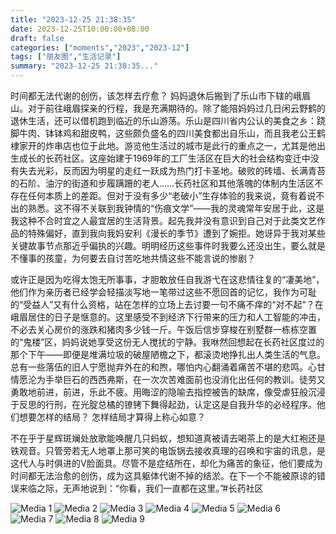 ```yaml
---
title: "2023-12-25 21:38:35"
date: 2023-12-25T10:00:00+08:00
draft: false
categories: ["moments","2023","2023-12"]
tags: ["朋友圈","生活记录"]
summary: "2023-12-25 21:38:35..."
---
```


时间都无法代谢的创伤，该怎样去疗愈？
​
​妈妈退休后搬到了乐山市下辖的峨眉山。对于前往峨眉探亲的行程，我是充满期待的。除了能陪妈妈过几日闲云野鹤的退休生活，还可以借机跑到临近的乐山游荡。乐山是四川省内公认的美食之乡：跷脚牛肉、钵钵鸡和甜皮鸭，这些颇负盛名的四川美食都出自乐山，而且我老公王鹤棣家开的炸串店也位于此地。游览他生活过的城市是此行的重点之一，尤其是他出生成长的长药社区。
​
​这座始建于1969年的工厂生活区在巨大的社会结构变迁中没有失去光彩，反而因为明星的走红一跃成为热门打卡圣地。破败的砖墙、长满青苔的石阶、油泞的街道和步履蹒跚的老人……长药社区和其他落魄的体制内生活区不存在任何本质上的差距。但对于没有多少“老破小”生存体验的我来说，竟有着说不出的熟悉。这不得不关联到我钟情的“伤痕文学”——我的灵魂常年安居于此，这是我这种不合时宜之人最宜居的生活背景。
​
​起先我并没有意识到自己对于此类文艺作品的特殊偏好，直到我向我妈安利《漫长的季节》遭到了婉拒。她讶异于我对某些关键故事节点那近乎偏执的兴趣。明明经历这些事件时我要么还没出生，要么就是不懂事的孩童，为何要去自讨苦吃地共情这些不能言说的惨剧？

或许正是因为吃得太饱无所事事，才胆敢放任自我游弋在这悲情往复的“凄美地”，他们作为亲历者已经学会轻描淡写地一笔带过这些不愿回首的记忆，我作为可耻的“受益人”又有什么资格，站在怎样的立场上去讨要一句不痛不痒的“对不起”？
​
​在峨眉居住的日子是惬意的。这里感受不到经济下行带来的压力和人工智能的冲击，不必去关心房价的涨跌和猪肉多少钱一斤。午饭后信步穿梭在别墅群一栋栋空置的“鬼楼”区，妈妈说她享受这份无人搅扰的宁静。我咻然回想起在长药社区度过的那个下午——即便是堆满垃圾的破屋陋檐之下，都滚烫地挣扎出人类生活的气息。
​
​总有一些落伍的旧人宁愿抛弃外在的和煦，哪怕内心翻涌着痛苦不堪的悲鸣。心甘情愿沦为手举巨石的西西弗斯，在一次次苦难面前也没消化出任何的教训。徒劳又勇敢地前进，前进，乐此不疲。用晦涩的隐喻去指控被告的缺席，像受虐狂般沉浸于反思的行刑，在光腚总橘的镣铐下舞得起劲，认定这是自我升华的必经程序。
​
​他们想要怎样的结局？
​怎样结局才算得上称心如意？

不在乎于星辉斑斓处放歌能唤醒几只蚂蚁，想知道真被请去喝茶上的是大红袍还是铁观音。只管旁若无人地罩上那可笑的电饭锅去接收真理的召唤和宇宙的讯息，是这代人与时俱进的V脸面具。尽管不是症结所在，却化为痛苦的象征，他们要成为时间都无法治愈的创伤，成为这具躯体代谢不掉的结淤。在下一个不能被原谅的错误来临之际，无声地说到：“你看，我们一直都在这里。”
​
​#长药社区

![Media 1](/Moments/photos/2023-12-25/202312252138350.jpg)
![Media 2](/Moments/photos/2023-12-25/202312252138351.jpg)
![Media 3](/Moments/photos/2023-12-25/202312252138352.jpg)
![Media 4](/Moments/photos/2023-12-25/202312252138353.jpg)
![Media 5](/Moments/photos/2023-12-25/202312252138354.jpg)
![Media 6](/Moments/photos/2023-12-25/202312252138355.jpg)
![Media 7](/Moments/photos/2023-12-25/202312252138356.jpg)
![Media 8](/Moments/photos/2023-12-25/202312252138357.jpg)
![Media 9](/Moments/photos/2023-12-25/202312252138358.jpg)

